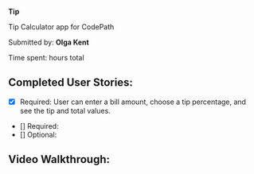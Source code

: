 **Tip**

Tip Calculator app for CodePath

Submitted by: **Olga Kent**

Time spent:  hours total

## Completed User Stories:

* [x] Required: User can enter a bill amount, choose a tip percentage, and see the tip and total values.
* [] Required:
* [] Optional:

## Video Walkthrough:
